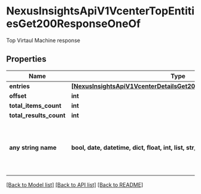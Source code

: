 # NexusInsightsApiV1VcenterTopEntitiesGet200ResponseOneOf

Top Virtaul Machine response

## Properties
Name | Type | Description | Notes
------------ | ------------- | ------------- | -------------
**entries** | [**[NexusInsightsApiV1VcenterDetailsGet200ResponseOneOfEntriesInner]**](NexusInsightsApiV1VcenterDetailsGet200ResponseOneOfEntriesInner.md) |  | [optional] 
**offset** | **int** |  | [optional] 
**total_items_count** | **int** |  | [optional] 
**total_results_count** | **int** |  | [optional] 
**any string name** | **bool, date, datetime, dict, float, int, list, str, none_type** | any string name can be used but the value must be the correct type | [optional]

[[Back to Model list]](../README.md#documentation-for-models) [[Back to API list]](../README.md#documentation-for-api-endpoints) [[Back to README]](../README.md)


